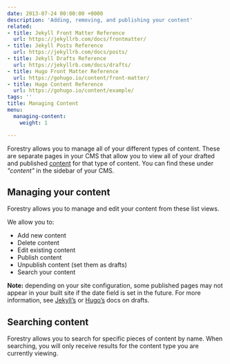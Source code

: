 ```yaml
---
date: 2013-07-24 00:00:00 +0000
description: 'Adding, removing, and publishing your content'
related:
- title: Jekyll Front Matter Reference
  url: https://jekyllrb.com/docs/frontmatter/
- title: Jekyll Posts Reference
  url: https://jekyllrb.com/docs/posts/
- title: Jekyll Drafts Reference
  url: https://jekyllrb.com/docs/drafts/
- title: Hugo Front Matter Reference
  url: https://gohugo.io/content/front-matter/
- title: Hugo Content Reference
  url: https://gohugo.io/content/example/
tags: ''
title: Managing Content
menu:
  managing-content:
    weight: 1

---
```

Forestry allows you to manage all of your different types of content. These are separate pages in your CMS that allow you to view all of your drafted and published [content](/docs/managing-content/editing-content) for that type of content. You can find these under *"content"* in the sidebar of your CMS.

## Managing your content
Forestry allows you to manage and edit your content from these list views.

We allow you to:

* Add new content
* Delete content
* Edit existing content
* Publish content
* Unpublish content (set them as drafts)
* Search your content

**Note:** depending on your site configuration, some published pages may not appear in your built site if the date field is set in the future. For more information, see [Jekyll’s](https://jekyllrb.com/docs/drafts/) or [Hugo’s](https://gohugo.io/overview/quickstart#step-3-add-content) docs on drafts.

## Searching content
Forestry allows you to search for specific pieces of content by name. When searching, you will only receive results for the content type you are currently viewing.
